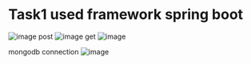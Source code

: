 # Task1  used framework spring boot 

![image](https://github.com/AMANKUMAR22MCA/Task1/assets/126316303/b67967f9-bf49-4172-99d6-9c9f0e559931)
post
![image](https://github.com/AMANKUMAR22MCA/Task1/assets/126316303/d042ac6f-f05d-482d-989e-a90499c4fd99)
get
![image](https://github.com/AMANKUMAR22MCA/Task1/assets/126316303/12da4619-f0d9-441a-ac1a-c738d16840f1)

mongodb connection
![image](https://github.com/AMANKUMAR22MCA/Task1/assets/126316303/73db6383-1005-480f-8029-f1f7d571ac54)
